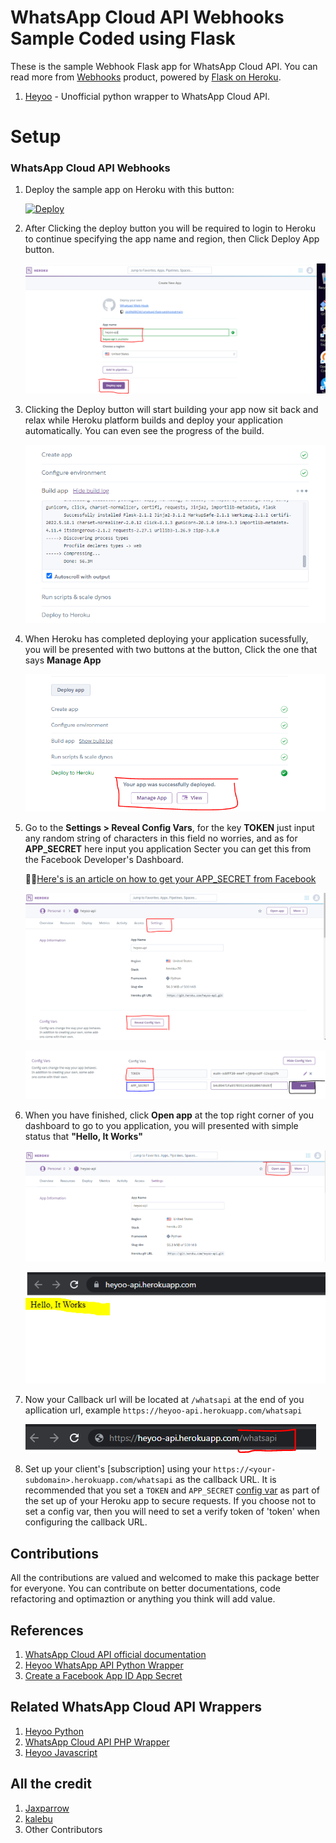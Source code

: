 # WhatsApp Cloud API Webhooks Sample Coded using Flask

These is the sample Webhook Flask app for WhatsApp Cloud API. You can read more from [Webhooks](https://developers.facebook.com/docs/whatsapp/cloud-api/guides/set-up-webhooks) product, powered by [Flask on Heroku](https://devcenter.heroku.com/articles/getting-started-with-python).


1. [Heyoo](https://github.com/JAXPARROW/heyoo) - Unofficial python wrapper to WhatsApp Cloud API.

# Setup

### WhatsApp Cloud API Webhooks
1. Deploy the sample app on Heroku with this button:

    
    [![Deploy](https://www.herokucdn.com/deploy/button.svg)](https://heroku.com/deploy?template=https://github.com/JAXPARROW/whatsapi-flask-webhook)


2. After Clicking the deploy button you will be required to login to Heroku to continue specifying the app name and region, then Click Deploy App button.

    ![Preview](Images/Heroku1.png)


3. Clicking the Deploy button will start building your app now sit back and relax while Heroku platform builds and deploy your application automatically. You can even see the progress of the build.

    ![Preview](Images/Heroku2.png)

4. When Heroku has completed deploying your application sucessfully, you will be presented with two buttons at the button, Click the one that says **Manage App**

    ![Preview](Images/Heroku3.png)

5. Go to the **Settings > Reveal Config Vars**, for the key **TOKEN** just input any random string of characters in this field no worries, and as for **APP_SECRET** here input you application Secter you can get this from the Facebook Developer's Dashboard.

    📌📌[Here's is an article on how to get your APP_SECRET from Facebook](https://support.appmachine.com/support/solutions/articles/80000978442)

    ![Preview](Images/Heroku4.png)

    ![Preview](Images/Heroku5.png)
    

6. When you have finished, click **Open app** at the top right corner of you dashboard to go to you application, you will presented with simple status that **"Hello, It Works"**

    ![Preview](Images/Heroku7.png)

    ![Preview](Images/Heroku8.png)

7. Now your Callback url will be located at `/whatsapi` at the end of you apllication url, example `https://heyoo-api.herokuapp.com/whatsapi`

    ![Preview](Images/Heroku9.png)

8. Set up your client's [subscription] using your `https://<your-subdomain>.herokuapp.com/whatsapi` as the callback URL. It is recommended that you set a `TOKEN` and `APP_SECRET` [config var](https://devcenter.heroku.com/articles/config-vars) as part of the set up of your Heroku app to secure requests. If you choose not to set a config var, then you will need to set a verify token of 'token' when configuring the callback URL.
   

## Contributions
All the contributions are valued and welcomed to make this package better for everyone. You can contribute on better documentations, code refactoring and optimaztion or anything you think will add value.

## References 
1. [WhatsApp Cloud API official documentation](https://developers.facebook.com/docs/whatsapp/cloud-api/)
2. [Heyoo WhatsApp API Python Wrapper](https://github.com/Neurotech-HQ/heyoo)
3. [Create a Facebook App ID App Secret](https://support.appmachine.com/support/solutions/articles/80000978442)


## Related WhatsApp Cloud API Wrappers
1. [Heyoo Python](https://github.com/Neurotech-HQ/heyoo)
2. [WhatsApp Cloud API PHP Wrapper ](https://github.com/pro-cms/whatsappcloud-php)
3. [Heyoo Javascript](https://github.com/JS-Hub-ZW/heyooh)


## All the credit
1. [Jaxparrow](https://github.com/JAXPARROW/)
2. [kalebu](https://github.com/Kalebu)
3. Other Contributors

